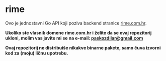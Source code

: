 # rime

Ovo je jednostavni Go API koji poziva backend stranice [rime.com.hr](https://rime.com.hr/).

**Ukoliko ste vlasnik domene rime.com.hr i želite da se ovaj repozitorij ukloni, molim vas javite mi se na e-mail: paskozdilar@gmail.com**

**Ovaj repozitorij ne distribuiše nikakve binarne pakete, samo čuva izvorni kod za (moju) ličnu upotrebu.**
